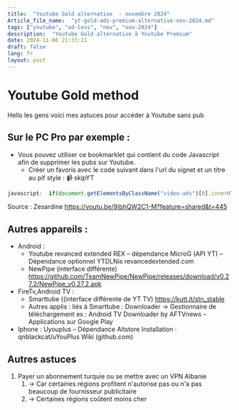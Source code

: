 ```yaml
--- 
title:  "Youtube Gold alternative  - novembre 2024"
Article_file_name:  "yt-gold-ads-premium-alternative-nov-2024.md"
tags: ["youtube", "ad-less", "nov", "nov-2024"]
description:  "Youtube Gold alternative à Youtube Premium"
date: 2024-11-06 21:33:11
draft: false 
lang: fr
layout: post
---
```


# Youtube Gold method

Hello les gens voici mes astuces pour accéder à Youtube sans pub



## Sur le PC Pro par exemple : 
- Vous pouvez utiliser ce bookmarklet qui contient du code Javascript afin de supprimer les pubs sur Youtube.
    - Créer un favoris avec le code suivant dans l'url du signet et un titre au pif style : 📹 skipYT



```javascript
javascript:  if(document.getElementsByClassName("video-ads")[0].innerHTML !==""){  var banner = false;  for(var i = 0; i < document.getElementsByClassName("ytp-ad-overlay-close-button").length; i++){ document.getElementsByClassName("ytp-ad-overlay-close-button")[i].click(); banner = true;}  if(banner === false){ document.getElementsByClassName("html5-main-video")[0].currentTime = document.getElementsByClassName("html5-main-video")[0].duration; document.getElementsByClassName("ytp-ad-skip-button")[0].click();}  } void 0;
```


Source :  Zesardine https://youtu.be/9ibhQW2C1-M?feature=shared&t=445





## Autres appareils : 


- Android :
    - Youtube revanced extended REX – dépendance MicroG (API YT) – Dépendance optionnel  YTDLNis  revancedextended.com
    - NewPipe (interface différente) https://github.com/TeamNewPipe/NewPipe/releases/download/v0.27.2/NewPipe_v0.27.2.apk
- FireTv,Android TV : 
    - Smarttube ((interface différente de YT TV)  https://kutt.it/stn_stable
    - Autres applis : liés à Smarttube : Downloader  -> Gestionnaire de téléchargement ex : Android TV Downloader by AFTVnews – Applications sur Google Play
- Iphone : Uyouplus – Dépendance Altstore Installation · qnblackcat/uYouPlus Wiki (github.com)

## Autres astuces 

1. Payer un abonnement turquie ou se mettre avec un VPN Albanie 
    1. -> Car certaines régions profitent n'autorise pas ou n'a pas beaucoup de fournisseur publicitaire
    1. -> Certaines régions coûtent moins cher 